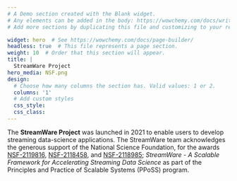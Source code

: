 ```yaml
---
# A Demo section created with the Blank widget.
# Any elements can be added in the body: https://wowchemy.com/docs/writing-markdown-latex/
# Add more sections by duplicating this file and customizing to your requirements.

widget: hero  # See https://wowchemy.com/docs/page-builder/
headless: true  # This file represents a page section.
weight: 10  # Order that this section will appear.
title: |
  StreamWare Project
hero_media: NSF.png
design:
  # Choose how many columns the section has. Valid values: 1 or 2.
  columns: '1'
  # Add custom styles
  css_style:
  css_class:
---
```




The **StreamWare Project** was launched in 2021 to enable users to
develop streaming data-science applications.  The StreamWare team
acknowledges the generous support of the National Science Foundation,
for the awards
[NSF-2119816](https://www.nsf.gov/awardsearch/showAward?AWD_ID=2119816),
[NSF-2118458](https://www.nsf.gov/awardsearch/showAward?AWD_ID=2118458),
and
[NSF-2118985](https://www.nsf.gov/awardsearch/showAward?AWD_ID=2118985);
*StreamWare - A Scalable Framework for Accelerating Streaming Data
Science* as part of the Principles and Practice of Scalable Systems
(PPoSS) program.

